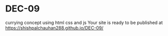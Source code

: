 # DEC-09
currying concept  using  html css and js
Your site is ready to be published at https://shishpalchauhan288.github.io/DEC-09/
